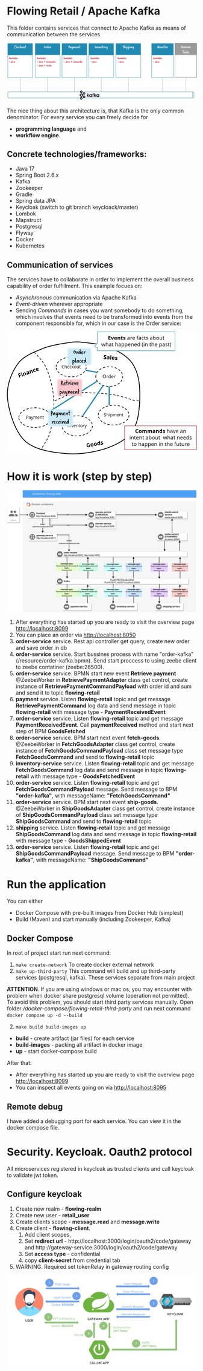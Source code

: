 # Flowing Retail / Apache Kafka

This folder contains services that connect to Apache Kafka as means of communication between the services.

![Microservices](docs/kafka-services.png)

The nice thing about this architecture is, that Kafka is the only common denominator. For every service you can freely decide for

* **programming language** and
* **workflow engine**.

## Concrete technologies/frameworks:

* Java 17
* Spring Boot 2.6.x
* Kafka
* Zookeeper
* Gradle
* Spring data JPA
* Keycloak (switch to git branch keycloack/master)
* Lombok
* Mapstruct
* Postgresql
* Flyway
* Docker
* Kubernetes

## Communication of services

The services have to collaborate in order to implement the overall business capability of order fulfillment. This example focues on:

* *Asynchronous* communication via Apache Kafka
* *Event-driven* wherever appropriate
* Sending *Commands* in cases you want somebody to do something, which involves that events need to be transformed into events from the component responsible for, which in our case is the Order service:

![Events and Commands](docs/event-command-transformation.png)

# How it is work (step by step)
![Workflow](docs/architecture-flowing-retail.png)
1. After everything has started up you are ready to visit the overview page [http://localhost:8099](http://localhost:8089)
2. You can place an order via [http://localhost:8050](http://localhost:8050)
3. **order-service** service. Rest api controller get query, create new order and save order in db
4. **order-service** service. Start bussines process with name "order-kafka" (/resource/order-kafka.bpmn). Send start proccess to using zeebe client to zeebe contatiner (zeebe:26500).
5. **order-service** service. BPMN start new event **Retrieve payment** @ZeebeWorker in **RetrievePaymentAdapter** class get control, create instance of **RetrievePaymentCommandPayload** with order id and sum and send it to topic **flowing-retail**
6. **payment** service. Listen **flowing-retail** topic and get message **RetrievePaymentCommand** log data and send message in topic **flowing-retail** with message type - **PaymentReceivedEvent**
7. **order-service** service. Listen **flowing-retail** topic and get message **PaymentReceivedEvent**. Call **paymentReceived** method and start next step of BPM **GoodsFetched**
8. **order-service** service. BPM start next event **fetch-goods**.  @ZeebeWorker in **FetchGoodsAdapter** class get control, create instance of **FetchGoodsCommandPayload** class set message type **FetchGoodsCommand** and send to **flowing-retail** topic
9. **inventory-service** service. Listen **flowing-retail** topic and get message **FetchGoodsCommand** log data and send message in topic **flowing-retail** with message type - **GoodsFetchedEvent**
10. **order-service** service. Listen **flowing-retail** topic and get **FetchGoodsCommandPayload** message. Send message to BPM **"order-kafka"**, with messageName: **"FetchGoodsCommand"**
11. **order-service** service. BPM start next event **ship-goods**.  @ZeebeWorker in **ShipGoodsAdapter** class get control, create instance of **ShipGoodsCommandPayload** class set message type **ShipGoodsCommand** and send to **flowing-retail** topic
12. **shipping** service. Listen **flowing-retail** topic and get message **ShipGoodsCommand** log data and send message in topic **flowing-retail** with message type - **GoodsShippedEvent**
13. **order-service** service. Listen **flowing-retail** topic and get **ShipGoodsCommandPayload** message. Send message to BPM **"order-kafka"**, with messageName: **"ShipGoodsCommand"**


# Run the application

You can either

* Docker Compose with pre-built images from Docker Hub (simplest)
* Build (Maven) and start manually (including Zookeeper, Kafka)

## Docker Compose

In root of project start run next command:

1. ```make create-network``` To create docker external network
2. ```make up-third-party``` This command will build and up third-party services (postgresql, kafka). These
   services separate from main project

**ATTENTION**. If you are using windows or mac os, you may encounter with problem when docker share postgresql
volume (operation not permitted). To avoid this problem, you should start third party services manually. Open folder _/docker-compose/flowing-retail-third-party_
and run next command ```docker compose up -d --build```

2. ```make build build-images up```
* **build** - create artifact (jar files) for each service
* **build-images** - packing all artifact in docker image
* **up** - start docker-compose build

After that:
* After everything has started up you are ready to visit the overview page [http://localhost:8099](http://localhost:8099)
* You can inspect all events going on via [http://localhost:8095](http://localhost:8095)

## Remote debug
I have added a debugging port for each service. You can view it in the docker compose file.


# Security. Keycloak. Oauth2 protocol
All microservices registered in keycloak as trusted clients and call keycloak to validate jwt token. 


## Configure keycloak
1. Create new realm - **flowing-realm**
2. Create new user - **retail_user**
3. Create clients scope - **message.read** and **message.write**
4. Create client - **flowing-client**. 
   1. Add client scopes, 
   2. Set **redirect url** - http://localhost:3000/login/oauth2/code/gateway and http://gateway-service:3000/login/oauth2/code/gateway
   3. Set **access type** - confidential
   4. copy **client-secret** from credential tab
5. WARNING. Required set tokenRelay in gateway routing config

![keycloak](docs/spring-cloud-gateway-oauth2-login.png)
